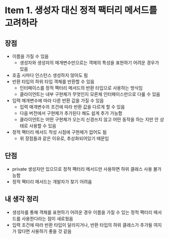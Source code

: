 # Item 1. 생성자 대신 정적 팩터리 메서드를 고려하라

## 장점
- 이름을 가질 수 있음
  - 생성자와 생성자의 매개변수만으로는 객체의 특성을 표현하기 어려운 경우가 있음
- 호출 시마다 인스턴스 생성하지 않아도 됨
- 반환 타입의 하위 타입 객체를 반환할 수 있음
  - 인터페이스를 정적 팩터리 메서드의 반환 타입으로 사용하는 방식임
  - 클라이언트는 내부 구현체가 무엇인지 모른체 인터페이스만으로 다룰 수 있음
- 입력 매개변수에 따라 다른 반환 값을 가질 수 있음
  - 입력 매개변수의 조건에 따라 반환 값을 다르게 할 수 있음
  - 다음 버전에서 구현체가 추가된다 해도 쉽게 추가 가능함 
  - 클라이언트는 어떤 구현체가 오는지 신경쓰지 않고 어떤 동작을 하는 지만 안 상태로 사용할 수 있음
- 정적 팩터리 메서드 작성 시점에 구현체가 없어도 됨
  - 위 장점들과 같은 이유로, 추상화되어있기 때문임
## 단점
- private 생성자만 있으므로 정적 팩터리 메서드만 사용하면 하위 클래스 사용 불가능함
- 정적 팩터리 메서드는 개발자가 찾기 어려움

## 내 생각 정리
- 생성자를 통해 객체를 표현하기 어려운 경우 이름을 가질 수 있는 정적 팩터리 메서드를 사용한다라는 점이 새로웠음
- 입력 조건에 따라 반환 타입이 달라지거나, 반환 타입의 하위 클래스가 추가될 여지가 많다면 사용하기 좋을 것 같음
  